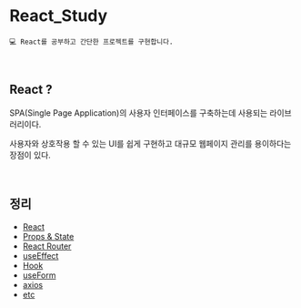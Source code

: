 # React_Study
```
💻 React를 공부하고 간단한 프로젝트를 구현합니다.
```

<br>

## React ?
SPA(Single Page Application)의 사용자 인터페이스를 구축하는데 사용되는 라이브러리이다.

사용자와 상호작용 할 수 있는 UI를 쉽게 구현하고 대규모 웹페이지 관리를 용이하다는 장점이 있다.

<br>

## 정리 
- [React](Basic/react.md)
- [Props & State](Basic/props_state.md)
- [React Router](Basic/React_Router.md)
- [useEffect](Basic/useEffect.md)
- [Hook](Basic/hook.md)
- [useForm](Basic/useForm.md)
- [axios](Basic/axios.md)
- [etc](Basic/etc.md)
